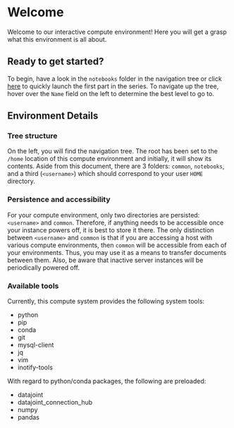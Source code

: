 # Welcome

Welcome to our interactive compute environment! Here you will get a grasp what this environment is all about.

## Ready to get started?

To begin, have a look in the `notebooks` folder in the navigation tree or click [here](./notebooks/00-Getting%20started.ipynb) to quickly launch the first part in the series. To navigate up the tree, hover over the `Name` field on the left to determine the best level to go to.

## Environment Details

### Tree structure

On the left, you will find the navigation tree. The root has been set to the `/home` location of this compute environment and initially, it will show its contents. Aside from this document, there are 3 folders: `common`, `notebooks`, and a third (`<username>`) which should correspond to your user `HOME` directory.

### Persistence and accessibility

For your compute environment, only two directories are persisted: `<username>` and `common`. Therefore, if anything needs to be accessible once your instance powers off, it is best to store it there. The only distinction between `<username>` and `common` is that if you are accessing a host with various compute environments, then `common` will be accessible from each of your environments. Thus, you may use it as a means to transfer documents between them. Also, be aware that inactive server instances will be periodically powered off.

### Available tools

Currently, this compute system provides the following system tools:
- python
- pip
- conda
- git
- mysql-client
- jq
- vim
- inotify-tools

With regard to python/conda packages, the following are preloaded:
- datajoint
- datajoint_connection_hub
- numpy
- pandas
